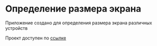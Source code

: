 # Определение размера экрана

Приложение создано для определения размера экрана различных устройств

Проект доступен по [ссылке](https://alexk547.github.io/size-screen/)

